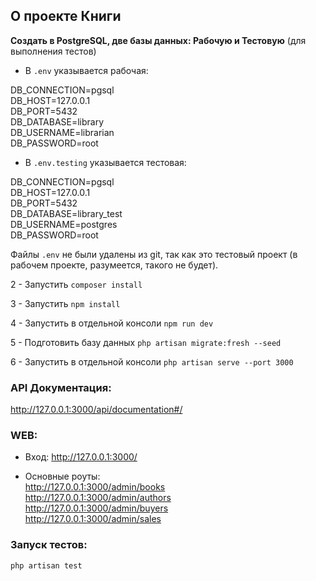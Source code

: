 
## О проекте Книги

**Создать в PostgreSQL, две базы данных: Рабочую и Тестовую** (для выполнения тестов)

- В `.env` указывается рабочая:

DB_CONNECTION=pgsql<br>
DB_HOST=127.0.0.1<br>
DB_PORT=5432<br>
DB_DATABASE=library<br>
DB_USERNAME=librarian<br>
DB_PASSWORD=root<br>

- В `.env.testing` указывается тестовая:

DB_CONNECTION=pgsql <br>
DB_HOST=127.0.0.1<br>
DB_PORT=5432<br>
DB_DATABASE=library_test<br>
DB_USERNAME=postgres<br>
DB_PASSWORD=root<br>

Файлы `.env` не были удалены из git, так как это тестовый проект (в рабочем проекте, разумеется, такого не будет).

2 - Запустить `composer install`

3 - Запустить `npm install`

4 - Запустить в отдельной консоли `npm run dev`

5 - Подготовить базу данных `php artisan migrate:fresh --seed`

6 - Запустить в отдельной консоли `php artisan serve --port 3000`

### API Документация:
http://127.0.0.1:3000/api/documentation#/

### WEB:
- Вход:
http://127.0.0.1:3000/

- Основные роуты:<br>
http://127.0.0.1:3000/admin/books <br>
http://127.0.0.1:3000/admin/authors <br>
http://127.0.0.1:3000/admin/buyers <br>
http://127.0.0.1:3000/admin/sales <br>

### Запуск тестов:
`php artisan test`
